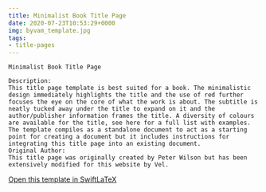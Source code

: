 ```yaml
---
title: Minimalist Book Title Page
date: 2020-07-23T10:53:29+0000
img: byvam_template.jpg
tags:
- title-pages
---
```

```
Minimalist Book Title Page

Description:
This title page template is best suited for a book. The minimalistic design immediately highlights the title and the use of red further focuses the eye on the core of what the work is about. The subtitle is neatly tucked away under the title to expand on it and the author/publisher information frames the title. A diversity of colours are available for the title, see here for a full list with examples.
The template compiles as a standalone document to act as a starting point for creating a document but it includes instructions for integrating this title page into an existing document.
Original Author:
This title page was originally created by Peter Wilson but has been extensively modified for this website by Vel.
```
[Open this template in SwiftLaTeX](https://www.swiftlatex.com/project.html?import=https://swiftlatex.github.io/LaTeXBoilerPlate/zips/gzyjs_template.zip&import_name=Minimalist%20Book%20Title%20Page)
